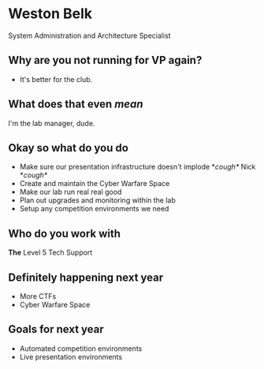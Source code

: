 # Weston Belk

System Administration and Architecture Specialist


## Why are you not running for VP again?

* It's better for the club.


## What does that even *mean*

I'm the lab manager, dude.


## Okay so what do you do

* Make sure our presentation infrastructure doesn't implode \**cough\** Nick \**cough\**
* Create and maintain the Cyber Warfare Space
* Make our lab run real real good
* Plan out upgrades and monitoring within the lab
* Setup any competition environments we need


## Who do you work with

**The** Level 5 Tech Support


## Definitely happening next year

* More CTFs
* Cyber Warfare Space


## Goals for next year

* Automated competition environments
* Live presentation environments
